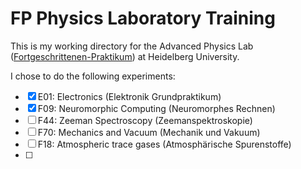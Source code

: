 # FP Physics Laboratory Training
This is my working directory for the Advanced Physics Lab ([Fortgeschrittenen-Praktikum](http://www.physi.uni-heidelberg.de/Einrichtungen/FP/)) at Heidelberg University. 

I chose to do the following experiments: 
- [x] E01: Electronics (Elektronik Grundpraktikum)
- [x] F09: Neuromorphic Computing (Neuromorphes Rechnen)
- [ ] F44: Zeeman Spectroscopy (Zeemanspektroskopie)
- [ ] F70: Mechanics and Vacuum (Mechanik und Vakuum)
- [ ] F18: Atmospheric trace gases (Atmosphärische Spurenstoffe)
- [ ]